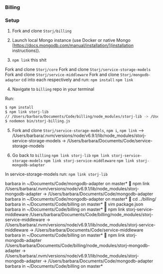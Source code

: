 ### Billing

### Setup

1. Fork and clone `Storj/billing`

2. Launch local Mongo instance (use Docker or native Mongo [https://docs.mongodb.com/manual/installation/](installation instructions)).

3. `npm link` this shit

Fork and clone `Storj/core`
Fork and clone `Storj/service-storage-models`
Fork and clone `Storj/service-middleware`
Fork and clone `Storj/mongodb-adapter`
cd into each respectively and run:
`npm install`
`npm link`

4. Navigate to `billing` repo in your terminal

Run:

```sh
$ npm install
$ npm link storj-lib
// /Users/barbara/Documents/Code/billing/node_modules/storj-lib -> /Users/barbara/.nvm/versions/node/v6.9.1/lib/node_modules/storj-lib -> /Users/barbara/Documents/Code/core
$ nodemon bin/storj-billing.js
```

5. Fork and clone `Storj/service-storage-models`, `npm i`, `npm link` --> /Users/barbara/.nvm/versions/node/v6.9.1/lib/node_modules/storj-service-storage-models -> /Users/barbara/Documents/Code/service-storage-models

6. Go back to `billing`
`npm link storj-lib`
`npm link storj-service-storage-models`
`npm link storj-service-middleware`
`npm link storj-mongodb-adapter`

In service-storage-models run:
`npm link storj-lib`


barbara in ~/Documents/Code/mongodb-adapter on master*
🦄  npm link
/Users/barbara/.nvm/versions/node/v6.9.1/lib/node_modules/storj-mongodb-adapter -> /Users/barbara/Documents/Code/mongodb-adapter
barbara in ~/Documents/Code/mongodb-adapter on master*
🦄  cd ../billing/
barbara in ~/Documents/Code/billing on master*
🦄  vim package.json
barbara in ~/Documents/Code/billing on master*
🦄  npm link storj-service-middleware
/Users/barbara/Documents/Code/billing/node_modules/storj-service-middleware -> /Users/barbara/.nvm/versions/node/v6.9.1/lib/node_modules/storj-service-middleware -> /Users/barbara/Documents/Code/service-middleware
barbara in ~/Documents/Code/billing on master*
🦄  npm link storj-mongodb-adapter
/Users/barbara/Documents/Code/billing/node_modules/storj-mongodb-adapter -> /Users/barbara/.nvm/versions/node/v6.9.1/lib/node_modules/storj-mongodb-adapter -> /Users/barbara/Documents/Code/mongodb-adapter
barbara in ~/Documents/Code/billing on master*
